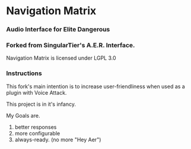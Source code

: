 # Navigation Matrix
### Audio Interface for Elite Dangerous
### Forked from SingularTier's A.E.R. Interface.


Navigation Matrix is licensed under LGPL 3.0

### Instructions

This fork's main intention is to increase user-friendliness when used as a plugin with Voice Attack.

This project is in it's infancy.

My Goals are.
1. better responses
2. more configurable
3. always-ready. (no more "Hey Aer")

